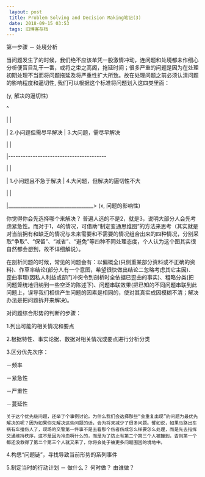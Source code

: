 ```yaml
---
 layout: post
 title: Problem Solving and Decision Making笔记(3)
 date: 2018-09-15 03:53
 tags: 旧博客存档
---
```

第一步骤 － 处境分析



当问题发生了的时候，我们绝不应该单凭一股激情冲动，连问题和处境都未作细心分析便盲目乱干一番，或将之束之高阁，拖延时间；很多严重的问题是因为在处理初期处理不当而将问题拖延及将严重性扩大所致。故在处理问题之前必须认清问题的影响程度和逼切性,
我们可以根据这个标准将问题划入这四类里面：



(y, 解决的逼切性)

^

|                            |

| 2.小问题但需尽早解决 | 3.大问题，需尽早解决

|                            |

|----------------------------------------

|                             |

| 1.小问题且不急于解决  | 4.大问题，但解决的逼切性不大

|                             |

|___________________________________> (x, 问题的影响性)



你觉得你会先选择哪个来解决？
普遍人选的不是2，就是3，说明大部分人会先考虑紧急性。而对于1，4的情况，可借助“制定变通思维图”的方法来思考（其实就是对当前拥有和缺乏的情况与未来需要和不需要的情况组合出来的四种情况，分别采取“争取”、“保留”、“减省”、“避免”等四种不同处理态度，个人认为这个图其实很自然都会想到，故不详细解说）。



在剖析问题的时候，常见的问题会有：以偏概全(只侧重某部分资料或不正确的资料)、作草率结论(部分人有一个意图，希望很快做出结论二忽略考虑其它主因)、歪曲事理(因私人利益或部门冲突令到剖析时全依据已歪曲的事实)、粗略分类(把问题笼统地归纳到一些空泛的陈述下)、问题串联效果(把已知的不同问题串联到此问题上，误导我们相信产生问题的因素是相同的，使对其真实成因模糊不清；解决办法是把问题拆开来解决)。



对问题综合形势的判断的步骤：

1.列出可能的相关情况和要点

2.根据特性、事实论据、数据对相关情况或要点进行分析分类

3.区分优先次序：

 －频率

 －紧急性

 －严重性

 －蔓延性

    关于这个优先级问题，还举了个事例讨论。为什么我们会选择那些“会重复出现”的问题为最优先解决的呢？因为如果你先解决这些问题的话，会为将来减少了很多问题。譬如说，如果马路出车祸有车撞伤人了，现场的交警第一件事不是去看那个伤者伤成怎么样要怎么处理，而是先去指挥交通维持秩序，这不是因为冷血啊什么的，而是为了防止有第二个第三个人被撞到，否则第一个都还没救得了第二个第三个人就又来了，你将会处于被更多问题围困的境地中。



4.构思“问题链”，寻找导致当前形势的系列事件

5.制定当时的行动计划 － 做什么？ 何时做？ 由谁做？

